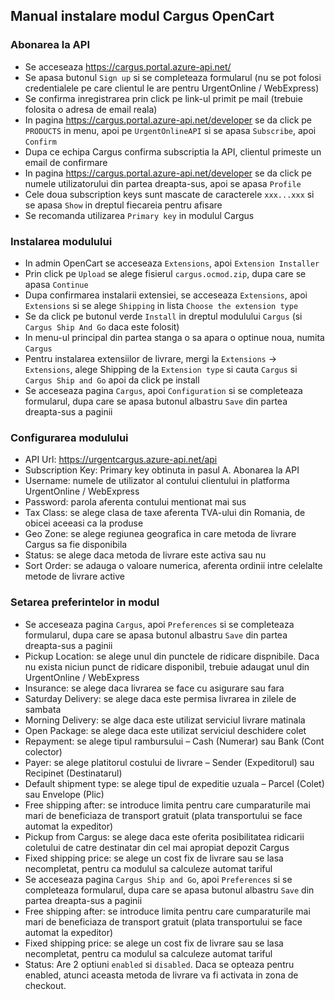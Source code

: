 ## Manual instalare modul Cargus OpenCart

### Abonarea la API

- Se acceseaza https://cargus.portal.azure-api.net/
- Se apasa butonul `Sign up` si se completeaza formularul (nu se pot folosi credentialele pe care clientul le are pentru UrgentOnline / WebExpress)
- Se confirma inregistrarea prin click pe link-ul primit pe mail (trebuie folosita o adresa de email reala)
- In pagina https://cargus.portal.azure-api.net/developer se da click pe `PRODUCTS` in menu, apoi pe `UrgentOnlineAPI` si se apasa `Subscribe`, apoi `Confirm`
- Dupa ce echipa Cargus confirma subscriptia la API, clientul primeste un email de confirmare
- In pagina https://cargus.portal.azure-api.net/developer se da click pe numele utilizatorului din partea dreapta-sus, apoi se apasa `Profile`
- Cele doua subscription keys sunt mascate de caracterele `xxx...xxx` si se apasa `Show` in dreptul fiecareia pentru afisare
- Se recomanda utilizarea `Primary key` in modulul Cargus

### Instalarea modulului

- In admin OpenCart se acceseaza `Extensions`, apoi `Extension Installer`
- Prin click pe `Upload` se alege fisierul `cargus.ocmod.zip`, dupa care se apasa `Continue`
- Dupa confirmarea instalarii extensiei, se acceseaza `Extensions`, apoi `Extensions` si se alege `Shipping` in lista `Choose the extension type`
- Se da click pe butonul verde `Install` in dreptul modulului `Cargus` (si `Cargus Ship And Go` daca este folosit)
- In menu-ul principal din partea stanga o sa apara o optinue noua, numita `Cargus`
- Pentru instalarea extensiilor de livrare, mergi la  `Extensions` -> `Extensions`, alege Shipping de la `Extension type` si cauta `Cargus` si `Cargus Ship and Go` apoi da click pe install
- Se acceseaza pagina `Cargus`, apoi `Configuration` si se completeaza formularul, dupa care se apasa butonul albastru `Save` din partea dreapta-sus a paginii

### Configurarea modulului

- API Url: https://urgentcargus.azure-api.net/api
- Subscription Key: Primary key obtinuta in pasul A. Abonarea la API
- Username: numele de utilizator al contului clientului in platforma UrgentOnline / WebExpress
- Password: parola aferenta contului mentionat mai sus
- Tax Class: se alege clasa de taxe aferenta TVA-ului din Romania, de obicei aceeasi ca la produse
- Geo Zone: se alege regiunea geografica in care metoda de livrare Cargus sa fie disponibila
- Status: se alege daca metoda de livrare este activa sau nu
- Sort Order: se adauga o valoare numerica, aferenta ordinii intre celelalte metode de livrare active

### Setarea preferintelor in modul

- Se acceseaza pagina `Cargus`, apoi `Preferences` si se completeaza formularul, dupa care se apasa butonul albastru `Save` din partea dreapta-sus a paginii
- Pickup Location: se alege unul din punctele de ridicare dispnibile. Daca nu exista niciun punct de ridicare disponibil, trebuie adaugat unul din UrgentOnline / WebExpress
- Insurance: se alege daca livrarea se face cu asigurare sau fara
- Saturday Delivery: se alege daca este permisa livrarea in zilele de sambata
- Morning Delivery: se alge daca este utilizat serviciul livrare matinala
- Open Package: se alege daca este utilizat serviciul deschidere colet
- Repayment: se alege tipul rambursului – Cash (Numerar) sau Bank (Cont colector)
- Payer: se alege platitorul costului de livrare – Sender (Expeditorul) sau Recipinet (Destinatarul)
- Default shipment type: se alege tipul de expeditie uzuala – Parcel (Colet) sau Envelope (Plic)
- Free shipping after: se introduce limita pentru care cumparaturile mai mari de beneficiaza de transport gratuit (plata transportului se face automat la expeditor)
- Pickup from Cargus: se alege daca este oferita posibilitatea ridicarii coletului de catre destinatar din cel mai apropiat depozit Cargus
- Fixed shipping price: se alege un cost fix de livrare sau se lasa necompletat, pentru ca modulul sa calculeze automat tariful
- Se acceseaza pagina `Cargus Ship and Go`, apoi `Preferences` si se completeaza formularul, dupa care se apasa butonul albastru `Save` din partea dreapta-sus a paginii
- Free shipping after: se introduce limita pentru care cumparaturile mai mari de beneficiaza de transport gratuit (plata transportului se face automat la expeditor)
- Fixed shipping price: se alege un cost fix de livrare sau se lasa necompletat, pentru ca modulul sa calculeze automat tariful
- Status: Are 2 optiuni `enabled` si `disabled`. Daca se opteaza pentru enabled, atunci aceasta metoda de livrare va fi activata in zona de checkout.